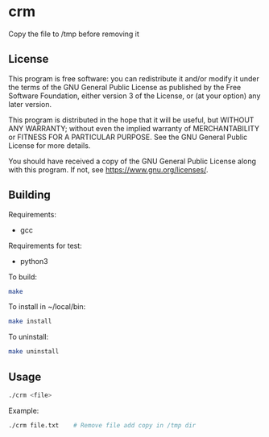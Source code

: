 # crm

Copy the file to /tmp before removing it

## License

This program is free software: you can redistribute it and/or modify
it under the terms of the GNU General Public License as published by
the Free Software Foundation, either version 3 of the License, or
(at your option) any later version.

This program is distributed in the hope that it will be useful,
but WITHOUT ANY WARRANTY; without even the implied warranty of
MERCHANTABILITY or FITNESS FOR A PARTICULAR PURPOSE.  See the
GNU General Public License for more details.

You should have received a copy of the GNU General Public License
along with this program.  If not, see <https://www.gnu.org/licenses/>.

## Building

Requirements:
- gcc

Requirements for test:
- python3

To build:
```bash
make
```

To install in ~/local/bin:
```bash
make install
```
To uninstall:
```bash
make uninstall
```

## Usage

```bash
./crm <file>
```

Example:
```bash
./crm file.txt    # Remove file add copy in /tmp dir
```

